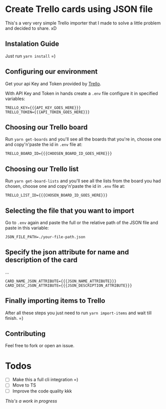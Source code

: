 # Create Trello cards using JSON file
This's a very very simple Trello importer that I made to solve a little problem and decided to share. xD

## Instalation Guide
Just run `yarn install` =)

## Configuring our environment
Get your api Key and Token provided by [Trello](https://developer.atlassian.com/cloud/trello/guides/rest-api/api-introduction/#authentication-and-authorization).

With API Key and Token in hands create a `.env` file configure it in specified variables:
```
TRELLO_KEY={{{API_KEY_GOES_HERE}}}
TRELLO_TOKEN={{{API_TOKEN_GOES_HERE}}}
```

## Choosing our Trello board
Run `yarn get-boards` and you'll see all the boards that you're in, choose one and copy'n'paste the id in `.env` file at:
```
TRELLO_BOARD_ID={{{CHOOSEN_BOARD_ID_GOES_HERE}}}
```

## Choosing our Trello list
Run `yarn get-board-lists` and you'll see all the lists from the board you had chosen, choose one and copy'n'paste the id in `.env` file at:
```
TRELLO_LIST_ID={{{CHOSEN_BOARD_ID_GOES_HERE}}}
```

## Selecting the file that you want to import
Go to `.env` again and paste the full or the relative path of the JSON file and paste in this variable:
```
JSON_FILE_PATH=./your-file-path.json
```

## Specify the json attribute for name and description of the card
...
```
CARD_NAME_JSON_ATTRIBUTE={{{JSON_NAME_ATTRIBUTE}}}
CARD_DESC_JSON_ATTRIBUTE={{{JSON_DESCRIPTION_ATTRIBUTE}}}
```

## Finally importing items to Trello
After all these steps you just need to run `yarn import-items` and wait till finish. =)

## Contributing
Feel free to fork or open an issue.

# Todos
- [ ] Make this a full cli integration =)
- [ ] Move to TS
- [ ] Improve the code quality kkk

*This's a work in progress*
